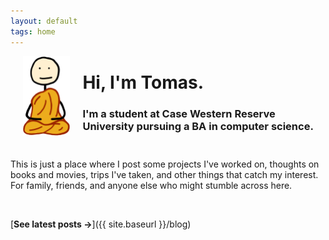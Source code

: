 ```yaml
---
layout: default
tags: home
---
```


<img src="/images/logo.png" alt="Favicon" style="height: 127px; width: auto; float: left; margin-left: 1.25rem; margin-right: 1.25rem; margin-bottom: 1rem;">

# Hi, I'm Tomas.

### I'm a student at Case Western Reserve University pursuing a BA in computer science.

<div class="custom-break"></div>

This is just a place where I post some projects I've worked on, thoughts on books and movies, trips I've taken, and other things that catch my interest. For family, friends, and anyone else who might stumble across here.

<br>

[**See latest posts →**]({{ site.baseurl }}/blog)


<style>
    .custom-break {
        margin-top: 3em;
    }
    html {
        overflow-y: scroll;
    }
</style>
